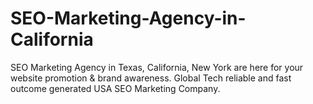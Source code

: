 # SEO-Marketing-Agency-in-California
SEO Marketing Agency in Texas, California, New York are here for your website promotion &amp; brand awareness. Global Tech reliable and fast outcome generated USA SEO Marketing Company.
